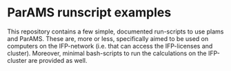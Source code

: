 # ParAMS runscript examples
This repository contains a few simple, documented run-scripts to use plams and ParAMS. These are, more or less, specifically aimed to be used on computers on the IFP-network (i.e. that can access the IFP-licenses and cluster). Moreover, minimal bash-scripts to run the calculations on the IFP-cluster are provided as well.
